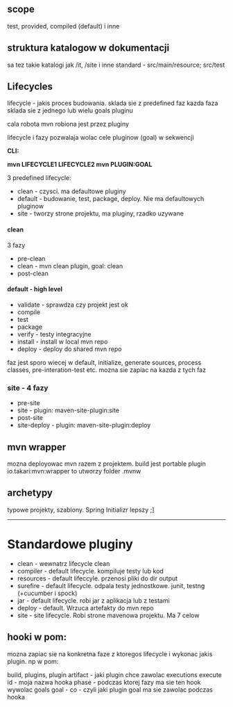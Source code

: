 ## scope
test, provided, compiled (default) i inne
## struktura katalogow w dokumentacji
sa tez takie katalogi jak /it, /site i inne
standard - src/main/resource; src/test
## Lifecycles
lifecycle - jakis proces budowania. sklada sie z predefined faz
kazda faza sklada sie z jednego lub wielu goals pluginu

cala robota mvn robiona jest przez pluginy

lifecycle i fazy pozwalaja wolac cele pluginow (goal) w sekwencji

<b>CLI:

mvn LIFECYCLE1 LIFECYCLE2
mvn PLUGIN:GOAL</b>

3 predefined lifecycle:
* clean - czysci. ma defaultowe pluginy
* default - budowanie, test, package, deploy. Nie ma defaultowych pluginow
* site - tworzy strone projektu, ma pluginy, rzadko uzywane

#### clean
3 fazy
* pre-clean
* clean - mvn clean plugin, goal: clean
* post-clean


#### default - high level
- validate - sprawdza czy projekt jest ok
- compile
- test
- package
- verify - testy integracyjne
- install - install w local mvn repo
- deploy - deploy do shared mvn repo

faz jest sporo wiecej w default, initialize, generate sources, process classes,
 pre-interation-test etc.
mozna sie zapiac na kazda z tych faz

### site - 4 fazy
 - pre-site
 - site - plugin: maven-site-plugin:site
 - post-site
 - site-deploy - plugin: maven-site-plugin:deploy
 
 ## mvn wrapper
 mozna deployowac mvn razem z projektem. build jest portable
 plugin io.takari:mvn:wrapper
 to utworzy folder .mvnw 
  
  ## archetypy
  typowe projekty, szablony. Spring Initializr lepszy ;]

------------------------------  
# Standardowe pluginy
  * clean - wewnatrz lifecycle clean
  * compiler - default lifecycle. kompiluje testy lub kod
  * resources - default lifeccyle. przenosi pliki do dir output
  * surefire - default lifecycle. odpala testy jednostkowe. junit, testng (+cucumber i spock)
  * jar - default lifecycle. robi jar z aplikacja lub z testami
  * deploy - default. Wrzuca artefakty do mvn repo
  * site - site lifecycle. Robi strone mavenowa projektu. Ma 7 celow
  
 ## hooki w pom:
 mozna zapiac sie na konkretna faze z ktoregos lifecycle
 i wykonac jakis plugin. np w pom:
 
 build, plugins, plugin 
 artifact - jaki plugin chce zawolac
  executions execute
    id - moja nazwa hooka
    phase - podczas ktorej fazy ma sie ten hook wywolac
    goals
     goal - co - czyli jaki plugin goal ma sie zawolac podczas hooka
   